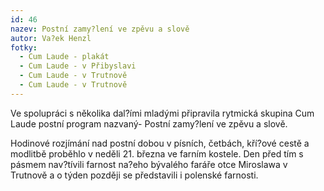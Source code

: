 ```yaml
---
id: 46
nazev: Postní zamy?lení ve zpěvu a slově
autor: Va?ek Henzl
fotky:
  - Cum Laude - plakát
  - Cum Laude - v Přibyslavi
  - Cum Laude - v Trutnově
  - Cum Laude - v Trutnově
---
```

Ve spolupráci s několika dal?ími mladými připravila rytmická skupina Cum Laude postní program nazvaný- Postní zamy?lení ve zpěvu a slově. <p>
Hodinové rozjímání nad postní dobou v písních, četbách, kří?ové cestě a modlitbě proběhlo v neděli 21. března ve farním kostele. Den před tím s pásmem nav?tívili farnost na?eho bývalého faráře otce Miroslawa v Trutnově a o týden později se představili i polenské farnosti.<p>

